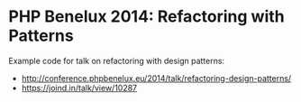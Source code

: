 # PHP Benelux 2014: Refactoring with Patterns

Example code for talk on refactoring with design patterns:

- http://conference.phpbenelux.eu/2014/talk/refactoring-design-patterns/
- https://joind.in/talk/view/10287

